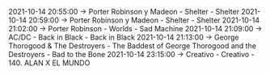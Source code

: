 2021-10-14 20:55:00 -> Porter Robinson y Madeon - Shelter - Shelter
2021-10-14 20:59:00 -> Porter Robinson y Madeon - Shelter - Shelter
2021-10-14 21:02:00 -> Porter Robinson - Worlds - Sad Machine
2021-10-14 21:09:00 -> AC/DC - Back in Black - Back in Black
2021-10-14 21:13:00 -> George Thorogood & The Destroyers - The Baddest of George Thorogood and the Destroyers - Bad to the Bone
2021-10-14 23:15:00 -> Creativo - Creativo - 140. ALAN X EL MUNDO

